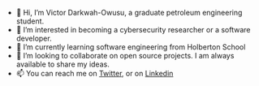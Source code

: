 - 👋 Hi, I’m Victor Darkwah-Owusu, a graduate petroleum engineering student.
- 👀 I’m interested in becoming a cybersecurity researcher or a software developer.
- 🌱 I’m currently learning software engineering from Holberton School
- 💞️ I’m looking to collaborate on open source projects. I am always available to share my ideas.
- 📫 You can reach me on [Twitter](https://twitter.com/vodark22), or on [Linkedin](https://www.linkedin.com/in/victor-darkwah-owusu-294734177/) 

<!---
Vodarkwah/Vodarkwah is a ✨ special ✨ repository because its `README.md` (this file) appears on your GitHub profile.
You can click the Preview link to take a look at your changes.
--->
